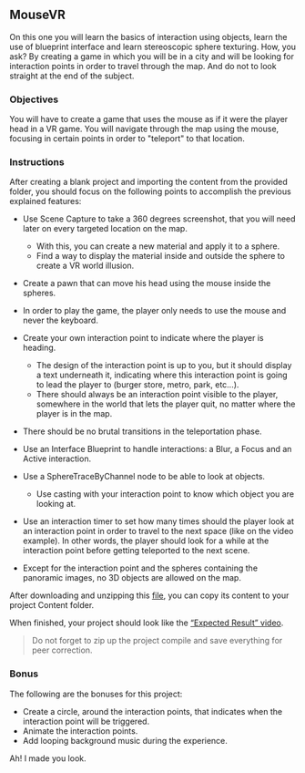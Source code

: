 ## MouseVR

On this one you will learn the basics of interaction using objects, learn the use of blueprint interface and learn stereoscopic sphere texturing. How, you ask? By creating a game in which you will be in a city and will be looking for interaction points in order to travel through the map. And do not to look straight at the end of the subject.

### Objectives

You will have to create a game that uses the mouse as if it were the player head in a VR game. You will navigate through the map using the mouse, focusing in certain points in order to "teleport" to that location.

### Instructions

After creating a blank project and importing the content from the provided folder, you should focus on the following points to accomplish the previous explained features:

- Use Scene Capture to take a 360 degrees screenshot, that you will need later on every targeted location on the map.

  - With this, you can create a new material and apply it to a sphere.
  - Find a way to display the material inside and outside the sphere to create a VR world illusion.

- Create a pawn that can move his head using the mouse inside the spheres.

- In order to play the game, the player only needs to use the mouse and never the keyboard.

- Create your own interaction point to indicate where the player is heading.

  - The design of the interaction point is up to you, but it should display a text underneath it, indicating where this interaction point is going to lead the player to (burger store, metro, park, etc...).
  - There should always be an interaction point visible to the player, somewhere in the world that lets the player quit, no matter where the player is in the map.

- There should be no brutal transitions in the teleportation phase.

- Use an Interface Blueprint to handle interactions: a Blur, a Focus and an Active interaction.

- Use a SphereTraceByChannel node to be able to look at objects.

  - Use casting with your interaction point to know which object you are looking at.

- Use an interaction timer to set how many times should the player look at an interaction point in order to travel to the next space (like on the video example). In other words, the player should look for a while at the interaction point before getting teleported to the next scene.

- Except for the interaction point and the spheres containing the panoramic images, no 3D objects are allowed on the map.

After downloading and unzipping this [file](https://assets.01-edu.org/Unreal-Engine-Piscine/MouseVR.zip), you can copy its content to your project Content folder.

When finished, your project should look like the [“Expected Result” video](https://youtu.be/Tor1Q10NG_Q).

> Do not forget to zip up the project compile and save everything for peer correction.

### Bonus

The following are the bonuses for this project:

- Create a circle, around the interaction points, that indicates when the interaction point will be triggered.
- Animate the interaction points.
- Add looping background music during the experience.

Ah! I made you look.
